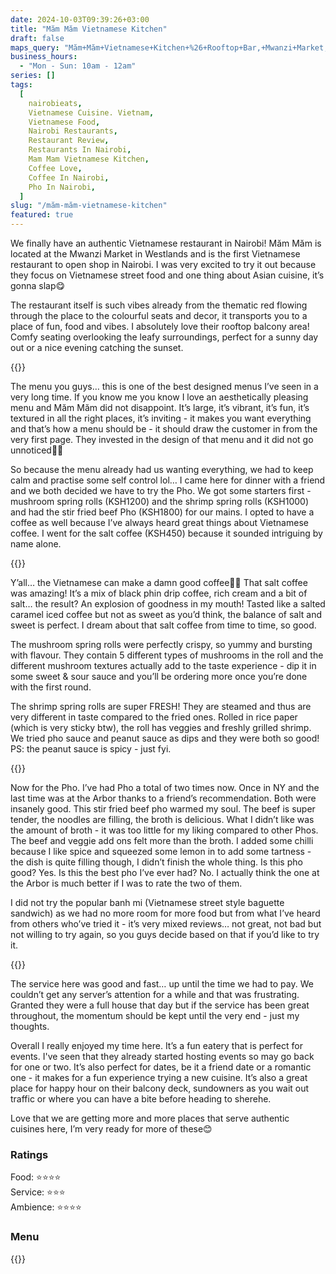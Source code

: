 ```yaml
---
date: 2024-10-03T09:39:26+03:00
title: "Măm Măm Vietnamese Kitchen"
draft: false
maps_query: "Măm+Măm+Vietnamese+Kitchen+%26+Rooftop+Bar,+Mwanzi+Market,+Nairobi"
business_hours:
  - "Mon - Sun: 10am - 12am"
series: []
tags:
  [
    nairobieats,
    Vietnamese Cuisine. Vietnam,
    Vietnamese Food,
    Nairobi Restaurants,
    Restaurant Review,
    Restaurants In Nairobi,
    Mam Mam Vietnamese Kitchen,
    Coffee Love,
    Coffee In Nairobi,
    Pho In Nairobi,
  ]
slug: "/măm-măm-vietnamese-kitchen"
featured: true
---
```


We finally have an authentic Vietnamese restaurant in Nairobi! Măm Măm is located at the Mwanzi Market in Westlands and is the first Vietnamese restaurant to open shop in Nairobi. I was very excited to try it out because they focus on Vietnamese street food and one thing about Asian cuisine, it’s gonna slap😋

The restaurant itself is such vibes already from the thematic red flowing through the place to the colourful seats and decor, it transports you to a place of fun, food and vibes. I absolutely love their rooftop balcony area! Comfy seating overlooking the leafy surroundings, perfect for a sunny day out or a nice evening catching the sunset.

{{<image-gallery key="mam-mam" titles="mam-mam08 mam-mam06 mam-mam09 mam-mam10">}}

The menu you guys… this is one of the best designed menus I’ve seen in a very long time. If you know me you know I love an aesthetically pleasing menu and Măm Măm did not disappoint. It’s large, it’s vibrant, it’s fun, it’s textured in all the right places, it’s inviting - it makes you want everything and that’s how a menu should be - it should draw the customer in from the very first page. They invested in the design of that menu and it did not go unnoticed👌🏾

So because the menu already had us wanting everything, we had to keep calm and practise some self control lol… I came here for dinner with a friend and we both decided we have to try the Pho. We got some starters first - mushroom spring rolls (KSH1200) and the shrimp spring rolls (KSH1000) and had the stir fried beef Pho (KSH1800) for our mains. I opted to have a coffee as well because I’ve always heard great things about Vietnamese coffee. I went for the salt coffee (KSH450) because it sounded intriguing by name alone.

{{<image-gallery key="mam-mam" titles="mam-mam19 mam-mam20 mam-mam22 mam-mam25">}}

Y’all… the Vietnamese can make a damn good coffee😮‍💨 That salt coffee was amazing! It’s a mix of black phin drip coffee, rich cream and a bit of salt… the result? An explosion of goodness in my mouth! Tasted like a salted caramel iced coffee but not as sweet as you’d think, the balance of salt and sweet is perfect. I dream about that salt coffee from time to time, so good.

The mushroom spring rolls were perfectly crispy, so yummy and bursting with flavour. They contain 5 different types of mushrooms in the roll and the different mushroom textures actually add to the taste experience - dip it in some sweet & sour sauce and you’ll be ordering more once you’re done with the first round.

The shrimp spring rolls are super FRESH! They are steamed and thus are very different in taste compared to the fried ones. Rolled in rice paper (which is very sticky btw), the roll has veggies and freshly grilled shrimp. We tried pho sauce and peanut sauce as dips and they were both so good! PS: the peanut sauce is spicy - just fyi.

{{<image-gallery key="mam-mam" titles="mam-mam05 mam-mam03 mam-mam04 mam-mam01">}}

Now for the Pho. I’ve had Pho a total of two times now. Once in NY and the last time was at the Arbor thanks to a friend’s recommendation. Both were insanely good. This stir fried beef pho warmed my soul. The beef is super tender, the noodles are filling, the broth is delicious. What I didn’t like was the amount of broth - it was too little for my liking compared to other Phos. The beef and veggie add ons felt more than the broth. I added some chilli because I like spice and squeezed some lemon in to add some tartness - the dish is quite filling though, I didn’t finish the whole thing. Is this pho good? Yes. Is this the best pho I’ve ever had? No. I actually think the one at the Arbor is much better if I was to rate the two of them.

I did not try the popular banh mi (Vietnamese street style baguette sandwich) as we had no more room for more food but from what I’ve heard from others who’ve tried it - it’s very mixed reviews… not great, not bad but not willing to try again, so you guys decide based on that if you’d like to try it.

{{<image-gallery key="mam-mam" titles="mam-mam15 mam-mam12 mam-mam13 mam-mam14">}}

The service here was good and fast… up until the time we had to pay. We couldn’t get any server’s attention for a while and that was frustrating. Granted they were a full house that day but if the service has been great throughout, the momentum should be kept until the very end - just my thoughts.

Overall I really enjoyed my time here. It’s a fun eatery that is perfect for events. I've seen that they already started hosting events so may go back for one or two. It’s also perfect for dates, be it a friend date or a romantic one - it makes for a fun experience trying a new cuisine. It’s also a great place for happy hour on their balcony deck, sundowners as you wait out traffic or where you can have a bite before heading to sherehe.

Love that we are getting more and more places that serve authentic cuisines here, I’m very ready for more of these😊

### Ratings

Food: ⭐️⭐️⭐️⭐️<br>
Service: ⭐️⭐️⭐️<br>
Ambience: ⭐️⭐️⭐️⭐️<br>

### Menu

{{<remote-image-gallery key="mam-mam-menu">}}

